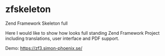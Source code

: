# zfskeleton
Zend Framework Skeleton full

Here I would like to show how looks full standing Zend Framework Project including translations, user interface and PDF support.

Demo: https://zf3.simon-phoenix.se/
